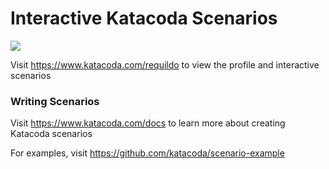 # Interactive Katacoda Scenarios

[![](http://shields.katacoda.com/katacoda/requildo/count.svg)](https://www.katacoda.com/requildo "Get your profile on Katacoda.com")

Visit https://www.katacoda.com/requildo to view the profile and interactive scenarios

### Writing Scenarios
Visit https://www.katacoda.com/docs to learn more about creating Katacoda scenarios

For examples, visit https://github.com/katacoda/scenario-example
